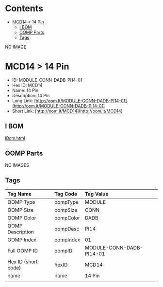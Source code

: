 



Contents
========

* [MCD14 > 14 Pin](#mcd14--14-pin)
	* [I BOM](#i-bom)
	* [OOMP Parts](#oomp-parts)
	* [Tags](#tags)
  
NO IMAGE  
# MCD14 > 14 Pin

- ID: MODULE-CONN-DADB-PI14-01
- Hex ID: MCD14
- Name: 14 Pin
- Description: 14 Pin
- Long Link: [http://oom.lt/MODULE-CONN-DADB-PI14-01](http://oom.lt/MODULE-CONN-DADB-PI14-01)
- Short Link: [http://oom.lt/MCD14](http://oom.lt/MCD14)

## I BOM
  
[iBom.html](https://htmlpreview.github.io/?https://github.com/oomlout/oomlout_OOMP_projects_V2/blob/main/MODULE/CONN/DADB/PI14/01/ibom.html)
## OOMP Parts
  
NO IMAGES  
## Tags
  

|Tag Name|Tag Code|Tag Value|
| :--- | :--- | :--- |
|OOMP Type|oompType|MODULE|
|OOMP Size|oompSize|CONN|
|OOMP Color|oompColor|DADB|
|OOMP Description|oompDesc|PI14|
|OOMP Index|oompIndex|01|
|Full OOMP ID|oompID|MODULE-CONN-DADB-PI14-01|
|Hex ID (short code)|hexID|MCD14|
|name|name|14 Pin|
||||

